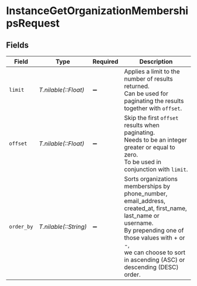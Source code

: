 # InstanceGetOrganizationMembershipsRequest


## Fields

| Field                                                                                                                                                                                                                              | Type                                                                                                                                                                                                                               | Required                                                                                                                                                                                                                           | Description                                                                                                                                                                                                                        |
| ---------------------------------------------------------------------------------------------------------------------------------------------------------------------------------------------------------------------------------- | ---------------------------------------------------------------------------------------------------------------------------------------------------------------------------------------------------------------------------------- | ---------------------------------------------------------------------------------------------------------------------------------------------------------------------------------------------------------------------------------- | ---------------------------------------------------------------------------------------------------------------------------------------------------------------------------------------------------------------------------------- |
| `limit`                                                                                                                                                                                                                            | *T.nilable(::Float)*                                                                                                                                                                                                               | :heavy_minus_sign:                                                                                                                                                                                                                 | Applies a limit to the number of results returned.<br/>Can be used for paginating the results together with `offset`.                                                                                                              |
| `offset`                                                                                                                                                                                                                           | *T.nilable(::Float)*                                                                                                                                                                                                               | :heavy_minus_sign:                                                                                                                                                                                                                 | Skip the first `offset` results when paginating.<br/>Needs to be an integer greater or equal to zero.<br/>To be used in conjunction with `limit`.                                                                                  |
| `order_by`                                                                                                                                                                                                                         | *T.nilable(::String)*                                                                                                                                                                                                              | :heavy_minus_sign:                                                                                                                                                                                                                 | Sorts organizations memberships by phone_number, email_address, created_at, first_name, last_name or username.<br/>By prepending one of those values with + or -,<br/>we can choose to sort in ascending (ASC) or descending (DESC) order. |